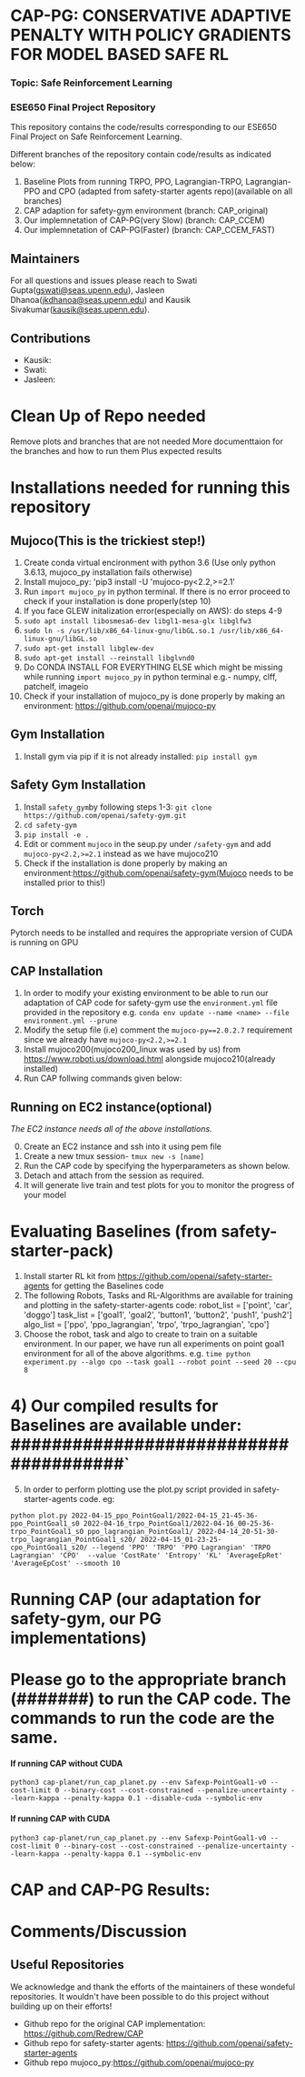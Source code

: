 # CAP-PG: CONSERVATIVE ADAPTIVE PENALTY WITH POLICY GRADIENTS FOR MODEL BASED SAFE RL
### Topic: Safe Reinforcement Learning
### ESE650 Final Project Repository
This repository contains the code/results corresponding to our ESE650 Final Project on Safe Reinforcement Learning. 

Different branches of the repository contain code/results as indicated below:
1. Baseline Plots from running TRPO, PPO, Lagrangian-TRPO, Lagrangian-PPO and CPO (adapted from safety-starter agents repo)(available on all branches)
2. CAP adaption for safety-gym environment (branch: CAP_original)
3. Our implemnetation of CAP-PG(very Slow) (branch: CAP_CCEM)
4. Our implemnetation of CAP-PG(Faster) (branch: CAP_CCEM_FAST)

## Maintainers
For all questions and issues please reach to Swati Gupta(gswati@seas.upenn.edu), Jasleen Dhanoa(jkdhanoa@seas.upenn.edu) and Kausik Sivakumar(kausik@seas.upenn.edu). 

## Contributions
- Kausik:
- Swati:
- Jasleen:

# Clean Up of Repo needed
Remove plots and branches that are not needed
More documenttaion for the branches and how to run them
Plus expected results

# Installations needed for running this repository
## Mujoco(This is the trickiest step!)
1) Create conda virtual encironment with python 3.6 (Use only python 3.6.13, mujoco_py installation fails otherwise)
2) Install mujoco_py: 'pip3 install -U 'mujoco-py<2.2,>=2.1'
3) Run `import mujoco_py` in python terminal. If there is no error proceed to check if your installation is done properly(step 10)
4) If you face GLEW initalization error(especially on AWS): do steps 4-9
5) `sudo apt install libosmesa6-dev libgl1-mesa-glx libglfw3`
6) `sudo ln -s /usr/lib/x86_64-linux-gnu/libGL.so.1 /usr/lib/x86_64-linux-gnu/libGL.so`
7) `sudo apt-get install libglew-dev`
8) `sudo apt-get install --reinstall libglvnd0`
9) Do CONDA INSTALL FOR EVERYTHING ELSE which might be missing while running `import mujoco_py` in python terminal e.g.- numpy, clff, patchelf, imageio 
10) Check if your installation of mujoco_py is done properly by making an environment: https://github.com/openai/mujoco-py
## Gym Installation
1) Install gym via pip if it is not already installed: `pip install gym`
## Safety Gym Installation
1) Install `safety_gym`by following steps 1-3: `git clone https://github.com/openai/safety-gym.git`
2) `cd safety-gym`
3) `pip install -e .`
4) Edit or comment `mujoco` in the seup.py under `/safety-gym` and add `mujoco-py<2.2,>=2.1` instead as we have mujoco210
5) Check if the installation is done properly by making an environment:https://github.com/openai/safety-gym(Mujoco needs to be installed prior to this!)
## Torch 
Pytorch needs to be installed and requires the appropriate version of CUDA is running on GPU
## CAP Installation
1) In order to modify your existing environment to be able to run our adaptation of CAP code for safety-gym use the `environment.yml` file provided in the repository e.g. `conda env update --name <name> --file environment.yml --prune`
2) Modify the setup file (i.e) comment the `mujoco-py==2.0.2.7` requirement since we already have `mujoco-py<2.2,>=2.1`
3) Install mujoco200(mujoco200_linux was used by us) from https://www.roboti.us/download.html alongside mujoco210(already installed)
4) Run CAP follwing commands given below:
## Running on EC2 instance(optional)
*The EC2 instance needs all of the above installations.*

0) Create an EC2 instance and ssh into it using pem file 
1) Create a new tmux session- `tmux new -s [name]`
2) Run the CAP code by specifying the hyperparameters as shown below.
3) Detach and attach from the session as required.
4) It will generate live train and test plots for you to monitor the progress of your model

# Evaluating Baselines (from safety-starter-pack)
1) Install starter RL kit from https://github.com/openai/safety-starter-agents for getting the Baselines code
2) The following Robots, Tasks and RL-Algorithms are available for training and plotting in the safety-starter-agents code:
    robot_list = ['point', 'car', 'doggo']
    task_list = ['goal1', 'goal2', 'button1', 'button2', 'push1', 'push2']
    algo_list = ['ppo', 'ppo_lagrangian', 'trpo', 'trpo_lagrangian', 'cpo']
3) Choose the robot, task and algo to create to train on a suitable environment. In our paper, we have run all experiments on point goal1 environment for all of the above algorithms. e.g. `time python experiment.py --algo cpo --task goal1 --robot point --seed 20 --cpu 8`
# 4) Our compiled results for Baselines are available under: ######################################`
5) In order to perform plotting use the plot.py script provided in safety-starter-agents code. eg:
```
python plot.py 2022-04-15_ppo_PointGoal1/2022-04-15_21-45-36-ppo_PointGoal1_s0 2022-04-16_trpo_PointGoal1/2022-04-16_00-25-36-trpo_PointGoal1_s0 ppo_lagrangian_PointGoal1/ 2022-04-14_20-51-30-trpo_lagrangian_PointGoal1_s20/ 2022-04-15_01-23-25-cpo_PointGoal1_s20/ --legend 'PPO' 'TRPO' 'PPO Lagrangian' 'TRPO Lagrangian' 'CPO'  --value 'CostRate' 'Entropy' 'KL' 'AverageEpRet' 'AverageEpCost' --smooth 10 
```

# Running CAP (our adaptation for safety-gym, our PG implementations)
# Please go to the appropriate branch (#######) to run the CAP code. The commands to run the code are the same.
#### If running CAP without CUDA
```
python3 cap-planet/run_cap_planet.py --env Safexp-PointGoal1-v0 --cost-limit 0 --binary-cost --cost-constrained --penalize-uncertainty --learn-kappa --penalty-kappa 0.1 --disable-cuda --symbolic-env
```
#### If running CAP with CUDA
```
python3 cap-planet/run_cap_planet.py --env Safexp-PointGoal1-v0 --cost-limit 0 --binary-cost --cost-constrained --penalize-uncertainty --learn-kappa --penalty-kappa 0.1 --symbolic-env
```

# CAP and CAP-PG Results:


# Comments/Discussion

## Useful Repositories
We acknowledge and thank the efforts of the maintainers of these wondeful repositories. It wouldn't have been possible to do this project without building up on their efforts!
- Github repo for the original CAP implementation: https://github.com/Redrew/CAP
- Github repo for safety-starter agents: https://github.com/openai/safety-starter-agents
- Github repo mujoco_py:https://github.com/openai/mujoco-py
